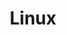---
title: "Linux"
permalink: /linux/
layout: category
author_profile: true
sidebar_main: true
toc_sticky: true
toc_ads : true
taxonomy: Linux
---